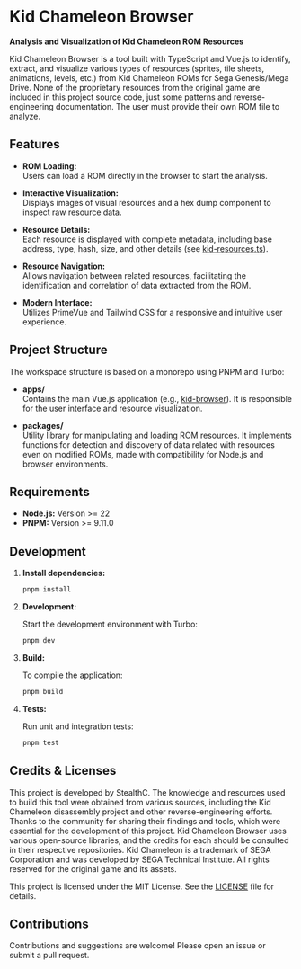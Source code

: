 # Kid Chameleon Browser

**Analysis and Visualization of Kid Chameleon ROM Resources**

Kid Chameleon Browser is a tool built with TypeScript and Vue.js to identify, extract, and visualize various types of resources (sprites, tile sheets, animations, levels, etc.) from Kid Chameleon ROMs for Sega Genesis/Mega Drive.
None of the proprietary resources from the original game are included in this project source code, just some patterns and reverse-engineering documentation. The user must provide their own ROM file to analyze. 

## Features

- **ROM Loading:**  
  Users can load a ROM directly in the browser to start the analysis.

- **Interactive Visualization:**  
  Displays images of visual resources and a hex dump component to inspect raw resource data.

- **Resource Details:**  
  Each resource is displayed with complete metadata, including base address, type, hash, size, and other details (see [kid-resources.ts](packages/kid-util/src/kid-resources.ts)).

- **Resource Navigation:**  
  Allows navigation between related resources, facilitating the identification and correlation of data extracted from the ROM.

- **Modern Interface:**  
  Utilizes PrimeVue and Tailwind CSS for a responsive and intuitive user experience.

## Project Structure

The workspace structure is based on a monorepo using PNPM and Turbo:

- **apps/**  
  Contains the main Vue.js application (e.g., [kid-browser](apps/kid-browser)). It is responsible for the user interface and resource visualization.

- **packages/**  
  Utility library for manipulating and loading ROM resources. It implements functions for detection and discovery of data related with resources even on modified ROMs, made with compatibility for Node.js and browser environments.

## Requirements

- **Node.js:** Version >= 22  
- **PNPM:** Version >= 9.11.0

## Development

1. **Install dependencies:**

   ```sh
   pnpm install
   ```

2. **Development:**

   Start the development environment with Turbo:

   ```sh
   pnpm dev
   ```

3. **Build:**

   To compile the application:

   ```sh
   pnpm build
   ```

4. **Tests:**

   Run unit and integration tests:

   ```sh
   pnpm test
   ```

## Credits & Licenses

This project is developed by StealthC.
The knowledge and resources used to build this tool were obtained from various sources, including the Kid Chameleon disassembly project and other reverse-engineering efforts.
Thanks to the community for sharing their findings and tools, which were essential for the development of this project.
Kid Chameleon Browser uses various open-source libraries, and the credits for each should be consulted in their respective repositories. Kid Chameleon is a trademark of SEGA Corporation and was developed by SEGA Technical Institute. All rights reserved for the original game and its assets.

This project is licensed under the MIT License. See the [LICENSE](LICENSE) file for details.

## Contributions

Contributions and suggestions are welcome! Please open an issue or submit a pull request.